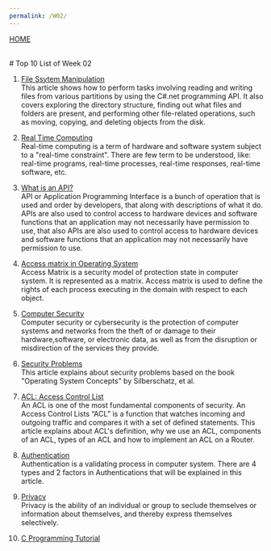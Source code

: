 ```yaml
---
permalink: /W02/
---
```

[HOME](../)

<br>
# Top 10 List of Week 02

1. [File Ssytem Manipulation](https://resources.infosecinstitute.com/file-system-manipulation/)<br>
This article shows how to perform tasks involving reading and writing files from various partitions by using the C#.net programming API. It also covers exploring the directory structure, finding out what files and folders are present, and performing other file-related operations, such as moving, copying, and deleting objects from the disk.

2. [Real Time Computing](https://en.wikipedia.org/wiki/Real-time_computing)<br>
Real-time computing is a term of hardware and software system subject to a "real-time constraint". There are few term to be understood, like: real-time programs, real-time processes, real-time responses, real-time software, etc.

3. [What is an API?](https://www.howtogeek.com/343877/what-is-an-api/)<br>
API or Application Programming Interface is a bunch of operation that is used and order by developers, that along with descriptions of what it do. APIs are also used to control access to hardware devices and software functions that an application may not necessarily have permission to use, that also APIs are also used to control access to hardware devices and software functions that an application may not necessarily have permission to use.

4. [Access matrix in Operating System](https://www.geeksforgeeks.org/access-matrix-in-operating-system/)<br>
Access Matrix is a security model of protection state in computer system. It is represented as a matrix. Access matrix is used to define the rights of each process executing in the domain with respect to each object. 

5. [Computer Security](https://en.wikipedia.org/wiki/Computer_security)<br>
Computer security or cybersecurity is the protection of computer systems and networks from the theft of or damage to their hardware,software, or electronic data, as well as from the disruption or misdirection of the services they provide.

6. [Security Problems](https://www.cs.uic.edu/~jbell/CourseNotes/OperatingSystems/15_Security.html)<br>
This article explains about security problems based on the book "Operating System Concepts" by Silberschatz, et al.

7. [ACL: Access Control List](https://www.ittsystems.com/access-control-list-acl/)<br>
An ACL is one of the most fundamental components of security. An Access Control Lists “ACL” is a function that watches incoming and outgoing traffic and compares it with a set of defined statements.
This article explains about ACL's definition, why we use an ACL, components of an ACL, types of an ACL and how to implement an ACL on a Router.

8. [Authentication](https://en.wikipedia.org/wiki/Authentication)<br>
Authentication is a validating process in computer system. There are 4 types and 2 factors in Authentications that will be explained in this article.

9. [Privacy](https://en.wikipedia.org/wiki/Privacy)<br>
Privacy is the ability of an individual or group to seclude themselves or information about themselves, and thereby express themselves selectively.

10. [C Programming Tutorial](https://phy.ntnu.edu.tw/~cchen/pdf/ctutor.pdf)

